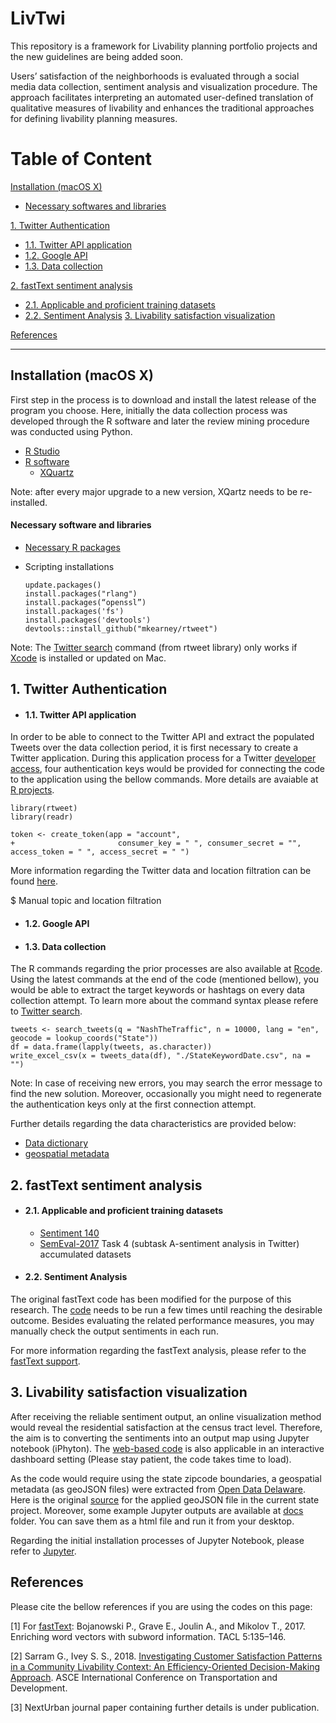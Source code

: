 # LivTwi
This repository is a framework for Livability planning portfolio projects and the new guidelines are being added soon.

Users’ satisfaction of the neighborhoods is evaluated through a social media data collection, sentiment analysis and visualization procedure. The approach facilitates interpreting an automated user-defined translation of qualitative measures of livability and enhances the traditional approaches for defining livability planning measures. 

# Table of Content

[Installation (macOS X)](https://github.com/NextUrban/Livability_by_Twitter#installation-macos-x)

* [Necessary softwares and libraries](https://github.com/NextUrban/livTwi/blob/master/README.md#necessary-softwares-and-libraries)

[1.   Twitter Authentication](https://github.com/NextUrban/livTwi/blob/master/README.md#1-twitter-authentication)

* [1.1. Twitter API application](https://github.com/NextUrban/Livability_by_Twitter#11-twitter-api-application)
* [1.2. Google API](https://github.com/NextUrban/Livability_by_Twitter#12-google-api)
* [1.3. Data collection](https://github.com/NextUrban/Livability_by_Twitter#13-data-collection)

[2.   fastText sentiment analysis](https://github.com/NextUrban/livTwi/blob/master/README.md#2-fasttext-sentiment-analysis)
* [2.1. Applicable and proficient training datasets](https://github.com/NextUrban/Livability_by_Twitter#21-applicable-and-proficient-training-datasets)
* [2.2. Sentiment Analysis](https://github.com/NextUrban/Livability_by_Twitter#22-sentiment-analysis)
[3.   Livability satisfaction visualization](https://github.com/NextUrban/livTwi/blob/master/README.md#3-livability-satisfaction-visualization)

[References](https://github.com/NextUrban/Livability_by_Twitter#references)

--------------------------------------------------------------------------------------------------------------------------------------------------------------------

## Installation (macOS X)

First step in the process is to download and install the latest release of the program you choose. Here, initially the data collection process was developed through the R software and later the review mining procedure was conducted using Python.

* [R Studio](https://rstudio.com/products/rstudio/download/)
* [R software](https://cran.r-project.org/bin/macosx/)
  * [XQuartz](https://www.xquartz.org/)

Note: after every major upgrade to a new version, XQartz needs to be re-installed.

#### Necessary software and libraries

* [Necessary R packages](https://cran.r-project.org/web/packages/nat/vignettes/Installation.html)
* Scripting installations

      update.packages()
      install.packages("rlang")
      install.packages(“openssl”)
      install.packages('fs')
      install.packages('devtools')
      devtools::install_github("mkearney/rtweet")

Note: The [Twitter search](https://www.rdocumentation.org/packages/rtweet/versions/0.6.8/topics/search_tweets) command (from rtweet library) only works if [Xcode](https://www.embarcadero.com/starthere/berlin/mobdevsetup/ios/en/installing_xcode_on_a_mac.html) is installed or updated on Mac.

## 1. Twitter Authentication

- #### 1.1. Twitter API application

In order to be able to connect to the Twitter API and extract the populated Tweets over the data collection period, it is first necessary to create a Twitter application. During this application process for a Twitter [developer access](https://developer.twitter.com/en/apply-for-access), four authentication keys would be provided for connecting the code to the application using the bellow commands. More details are avaiable at [R projects](https://cran.r-project.org/web/packages/rtweet/vignettes/auth.html). 

    library(rtweet)
    library(readr)

    token <- create_token(app = "account",
    +                       consumer_key = " ", consumer_secret = "", access_token = " ", access_secret = " ")

More information regarding the Twitter data and location filtration can be found [here](https://developer.twitter.com/en/docs/tutorials/filtering-tweets-by-location).

$  Manual topic and location filtration

* #### 1.2. Google API
  



* #### 1.3. Data collection

The R commands regarding the prior processes are also available at [Rcode](https://github.com/NextUrban/Livability_by_Twitter/blob/master/Rcodes.R). Using the latest commands at the end of the code (mentioned bellow), you would be able to extract the target keywords or hashtags on every data collection attempt. To learn more about the command syntax please refere to [Twitter search](https://www.rdocumentation.org/packages/rtweet/versions/0.6.8/topics/search_tweets).

    tweets <- search_tweets(q = "NashTheTraffic", n = 10000, lang = "en", geocode = lookup_coords("State"))
    df = data.frame(lapply(tweets, as.character))
    write_excel_csv(x = tweets_data(df), "./StateKeywordDate.csv", na = "")

Note: In case of receiving new errors, you may search the error message to find the new solution. Moreover, occasionally you might need to regenerate the authentication keys only at the first connection attempt.

Further details regarding the data characteristics are provided below:

   * [Data dictionary](https://developer.twitter.com/en/docs/tweets/data-dictionary/overview/tweet-object) 
   * [geospatial metadata](https://developer.twitter.com/en/docs/tutorials/tweet-geo-metadata)
 

## 2. fastText sentiment analysis

* #### 2.1. Applicable and proficient training datasets
   * [Sentiment 140](http://help.sentiment140.com/for-students)
   * [SemEval-2017](http://alt.qcri.org/semeval2017/task4/) Task 4  (subtask A-sentiment analysis in Twitter) accumulated datasets
 

* #### 2.2. Sentiment Analysis 
 
The original fastText code has been modified for the purpose of this research. The [code](https://github.com/NextUrban/livTwi/blob/master/sentiment_analysis.py) needs to be run a few times until reaching the desirable outcome. Besides evaluating the related performance measures, you may manually check the output sentiments in each run.   
 
For more information regarding the fastText analysis, please refer to the [fastText support](https://fasttext.cc/docs/en/support.html).
 
 
 ## 3. Livability satisfaction visualization
 
 After receiving the reliable sentiment output, an online visualization method would reveal the residential satisfaction at the census tract level. Therefore, the aim is to converting the sentiments into an output map using Jupyter notebook (iPhyton). The [web-based code](https://github.com/NextUrban/livTwi/blob/master/Jupyter_visualization.ipynb) is also applicable in an interactive dashboard setting (Please stay patient, the code takes time to load).  
 
 As the code would require using the state zipcode boundaries, a geospatial metadata (as geoJSON files) were extracted from [Open Data Delaware](https://www.opendatadelaware.com/). Here is the original [source](https://github.com/OpenDataDE/State-zip-code-GeoJSON) for the applied geoJSON file in the current state project. Moreover, some example Jupyter outputs are available at [docs](https://github.com/NextUrban/Livability_by_Twitter/tree/master/docs) folder. You can save them as a html file and run it from your desktop.
 
 Regarding the initial installation processes of Jupyter Notebook, please refer to [Jupyter](https://jupyter.readthedocs.io/en/latest/install.html). 
 
 ## References
 
 Please cite the bellow references if you are using the codes on this page:
 
 [1] For [fastText](https://fasttext.cc/docs/en/references.html): Bojanowski P., Grave E., Joulin A., and Mikolov T., 2017. Enriching word vectors with subword information. TACL 5:135–146.
 
 [2] Sarram G., Ivey S. S., 2018. [Investigating Customer Satisfaction Patterns in a Community Livability Context: An Efficiency-Oriented Decision-Making Approach](https://ascelibrary.org/doi/abs/10.1061/9780784481561.019). ASCE International Conference on Transportation and Development.
 
 [3] NextUrban journal paper containing further details is under publication.
